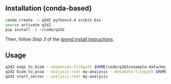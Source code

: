 

## Installation (conda-based)

```bash
conda create -n q2d2 python=3.4 scikit-bio
source activate q2d2
pip install -e ~/code/q2d2
```

Then, follow *Step 3* of the [ipymd install instructions](https://github.com/rossant/ipymd/blob/master/README.md).

## Usage

```bash
q2d2 seqs_to_biom --sequences-filepath $HOME/code/q2d2/example-data/keyboard/forensic-seqs.fna --analysis-root my-analysis
q2d2 biom_to_pcoa --analysis-root my-analysis --metadata-filepath $HOME/code/q2d2/example-data/keyboard/forensic-map.txt --color-by Subject
q2d2 start_server --analysis-root my-analysis
```
